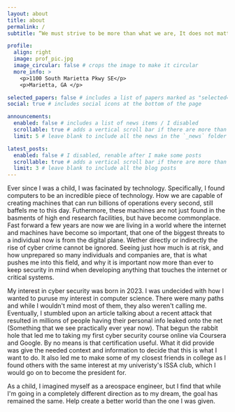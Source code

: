 ```yaml
---
layout: about
title: about
permalink: /
subtitle: “We must strive to be more than what we are, It does not matter that we will never reach our ultimate goal. The effort yields its own rewards.” - Data, Star Trek TNG  # “The Offspring”

profile:
  align: right
  image: prof_pic.jpg
  image_circular: false # crops the image to make it circular
  more_info: >
    <p>1100 South Marietta Pkwy SE</p>
    <p>Marietta, GA </p>

selected_papers: false # includes a list of papers marked as "selected={true}" / I disabled
social: true # includes social icons at the bottom of the page

announcements:
  enabled: false # includes a list of news items / I disabled
  scrollable: true # adds a vertical scroll bar if there are more than 3 news items
  limit: 5 # leave blank to include all the news in the `_news` folder

latest_posts:
  enabled: false # I disabled, renable after I make some posts
  scrollable: true # adds a vertical scroll bar if there are more than 3 new posts items
  limit: 3 # leave blank to include all the blog posts
---
```

Ever since I was a child, I was facinated by technology. Specifically, I found computers to be an incredible piece of technology. How we are capable of creating machines that can run billions of operations every second, still baffels me to this day. Futhermore, these machines are not just found in the basments of high end research facilities, but have become commonplace. Fast forward a few years are now we are living in a world where the internet and machines have become so important, that one of the biggest threats to a individual now is from the digital plane. Wether directly or indirectly the rise of cyber crime cannot be ignored. Seeing just how much is at risk, and how unprepared so many individuals and companies are, that is what pushes me into this field, and why it is important now more than ever to keep security in mind when developing anything that touches the internet or critical systems.

My interest in cyber security was born in 2023. I was undecided with how I wanted to puruse my interest in computer science. There were many paths and while I wouldn't mind most of them, they also weren't calling me. Eventually, I stumbled upon an article talking about a recent attack that resulted in millions of people having their personal info leaked onto the net (Something that we see practically ever year now). That begun the rabbit hole that led me to taking my first cyber security course online via Coursera and Google. By no means is that certification useful. What it did provide was give the needed context and information to decide that this is what I want to do. It also led me to make some of my closest friends in college as I found others with the same interest at my univeristy's ISSA club, which I would go on to become the president for.

As a child, I imagined myself as a areospace engineer, but I find that while I'm going in a completely different direction as to my dream, the goal has remained the same. Help create a better world than the one I was given.


